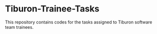 # Tiburon-Trainee-Tasks
This repository contains codes for the tasks assigned to Tiburon software team trainees.
